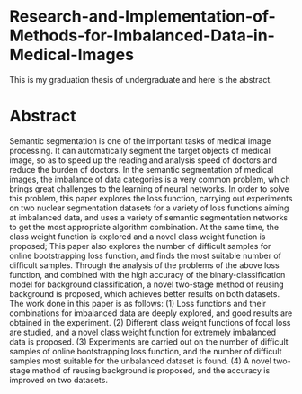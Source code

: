 # Research-and-Implementation-of-Methods-for-Imbalanced-Data-in-Medical-Images
This is my graduation thesis of undergraduate and here is the abstract.

# Abstract

Semantic segmentation is one of the important tasks of medical image processing. It can 
automatically segment the target objects of medical image, so as to speed up the reading and analysis 
speed of doctors and reduce the burden of doctors. In the semantic segmentation of medical images, the 
imbalance of data categories is a very common problem, which brings great challenges to the learning of 
neural networks. In order to solve this problem, this paper explores the loss function, carrying out 
experiments on two nuclear segmentation datasets for a variety of loss functions aiming at imbalanced 
data, and uses a variety of semantic segmentation networks to get the most appropriate algorithm 
combination. At the same time, the class weight function is explored and a novel class weight function is 
proposed; This paper also explores the number of difficult samples for online bootstrapping loss function, 
and finds the most suitable number of difficult samples. Through the analysis of the problems of the above 
loss function, and combined with the high accuracy of the binary-classification model for background 
classification, a novel two-stage method of reusing background is proposed, which achieves better results 
on both datasets.
The work done in this paper is as follows:
(1) Loss functions and their combinations for imbalanced data are deeply explored, and good results 
are obtained in the experiment.
(2) Different class weight functions of focal loss are studied, and a novel class weight function for
extremely imbalanced data is proposed.
(3) Experiments are carried out on the number of difficult samples of online bootstrapping loss 
function, and the number of difficult samples most suitable for the unbalanced dataset is found.
(4) A novel two-stage method of reusing background is proposed, and the accuracy is improved on 
two datasets.
